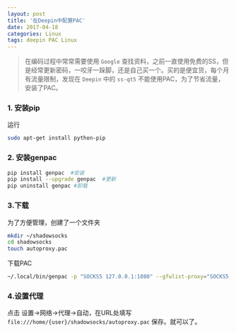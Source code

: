 ```yaml
---
layout: post
title: '在Deepin中配置PAC'
date: 2017-04-18
categories: Linux
tags: deepin PAC Linux
---
```



> 在编码过程中常常需要使用 `Google` 查找资料，之前一直使用免费的SS，但是经常更新密码，一咬牙一跺脚，还是自己买一个。买的是便宜货，每个月有流量限制，发现在 `Deepin` 中的 `ss-qt5` 不能使用PAC，为了节省流量，安装了PAC。


### 1. 安装pip
运行

```bash
sudo apt-get install python-pip
```

### 2. 安装genpac

```bash
pip install genpac  #安装
pip install --upgrade genpac  #更新
pip uninstall genpac #卸载
```

### 3.下载
为了方便管理，创建了一个文件夹

```bash
mkdir ~/shadowsocks
cd shadowsocks
touch autoproxy.pac
```

下载PAC

``` bash
~/.local/bin/genpac -p "SOCKS5 127.0.0.1:1080" --gfwlist-proxy="SOCKS5 127.0.0.1:1080" --output="autoproxy.pac" --gfwlist-url="https://raw.githubusercontent.com/gfwlist/gfwlist/master/gfwlist.txt" --user-rule-from="autoproxy.pac"
```

### 4.设置代理

点击 设置→网络→代理→自动，在URL处填写`file:///home/{user}/shadowsocks/autoproxy.pac` 保存。就可以了。
